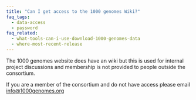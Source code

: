 ```yaml
---
title: "Can I get access to the 1000 genomes Wiki?"
faq_tags:
  - data-access
  - password
faq_related:
  - what-tools-can-i-use-download-1000-genomes-data
  - where-most-recent-release
---
```

                    
The 1000 genomes website does have an wiki but this is used for internal project discussions and membership is not provided to people outside the consortium.

If you are a member of the consortium and do not have access please email [info@1000genomes.org](mailto:info@1000genomes.org)

